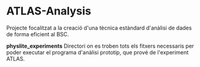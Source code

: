 # ATLAS-Analysis

Projecte focalitzat a la creació d'una tècnica estàndard d'anàlisi de dades de forma eficient al BSC.

**physlite_experiments**
Directori on es troben tots els fitxers necessaris per poder executar el programa d'anàlisi prototip, que prové de l'experiment ATLAS.

